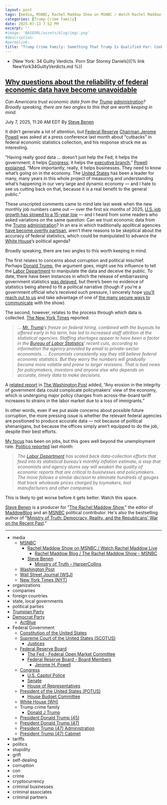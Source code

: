 ```yaml
---
layout: post
tags: [media, MSNBC, Rachel Maddow Show on MSNBC / Watch Rachel Maddow Live, Rachel Maddow Blog / The Rachel Maddow Show - MSNBC, Steve Benen, Ministry of Truth – HarperCollins, Washington Post, Wall Street Journal (WSJ), New York Times (NYT), organizations, companies, foreign countries, state local governments, political parties, Trumpian Party, Democrat Party, ActBlue, Federal Government, Constitution of the United States, Supreme Court of the United States (SCOTUS), Justices, Federal Reserve Board, The Fed - Federal Open Market Committee, Federal Reserve Board - Board Members, Jerome H. Powell, Congress, U.S. Capitol Police, Senate, House of Representatives, President of the United States (POTUS), House Budget Committee, White House (WH), Trump crime family, Donald J Trump, President Donald Trump (45), President Donald Trump (47), President Trump (47) Administration, President Trump (47) Cabinet, tariffs, politics, stupidity, grift, self-dealing, corruption, con, crime, cryptocurrency, criminal businesses, criminal associates, criminal partners]
categories: [Trump Crime Family]
date: 2025-07-13 7:52 PM
excerpt: ''
#image: 'BASEURL/assets/blog/img/.png'
#description:
#permalink:
title: "Trump Crime Family: Something That Trump Is Qualified For: Cooking 🍳 the Books 📚 💰"
---
```



- [New York: 34 Guilty Verdicts. Porn Star Stormy Daniels]({% link NewYork34GuiltyVerdicts.md %})

## [Why questions about the reliability of federal economic data have become unavoidable](https://www.msnbc.com/rachel-maddow-show/maddowblog/questions-reliability-federal-economic-data-become-unavoidable-rcna217217)

*Can Americans trust economic data from the [Trump](https://www.donaldjtrump.com/) [administration](https://www.whitehouse.gov/administration/)? Broadly speaking, there are two angles to this that are worth keeping in mind.*

July 7, 2025, 11:26 AM EDT
By [Steve Benen](https://www.msnbc.com/author/steve-benen-ncpn433601)

It didn’t generate a lot of attention, but [Federal Reserve](https://www.federalreserve.gov/) [Chairman Jerome Powell](https://www.federalreserve.gov/aboutthefed/bios/board/powell.htm) was asked at a press conference last month about “cutbacks” in federal economic statistics collection, and his response struck me as interesting.

“Having really good data ... doesn’t just help the Fed; it helps the government; it helps [Congress](https://www.congress.gov/); it helps the [executive branch](https://www.whitehouse.gov/),” [Powell explained](https://www.wsj.com/articles/transcript-fed-chief-jerome-powells-postmeeting-press-conference-9abd3635?gaa_at=eafs&gaa_n=ASWzDAhTBXIwJfFQkXOb8wBHFm7i6FvsVJd7TyhsPAR8m5oIBsbWfJ1aIaMWqqloTNY%3D&gaa_ts=6853edd0&gaa_sig=Y_7z4yaELpFXhBaWIZw6y7JX8DmrozOt7wIWQzb1hUKQIhyuMb6MAO3IihmoUO0Oan79vVzrCUMc4X34fBhJUA%3D%3D). “More importantly, really, it helps businesses. They need to know what’s going on in the economy. The [United States](https://www.usa.gov/) has been a leader for many, many years in this whole project of measuring and understanding what’s happening in our very large and dynamic economy — and I hate to see us cutting back on that, because it is a real benefit to the general public.”

These unscripted comments came to mind late last week when the new monthly job numbers came out — over the first six months of 2025, [U.S. job growth has slowed to a 15-year low](https://www.msnbc.com/rachel-maddow-show/maddowblog/new-us-jobs-report-shows-2025-discouragingly-sluggish-start-rcna216691) — and I heard from some readers who asked variations on the same question: Can we trust economic data from the [Trump](https://www.donaldjtrump.com/) [administration](https://www.whitehouse.gov/administration/)? In an era in which traditionally apolitical agencies [have become overtly partisan](https://www.msnbc.com/rachel-maddow-show/maddowblog/social-security-administration-takes-step-far-deceptive-email-trump-ag-rcna217182), aren’t there reasons to be skeptical about the accuracy of federal statistics, which could be manipulated to advance the [White House](https://www.whitehouse.gov/)’s political agenda?

Broadly speaking, there are two angles to this worth keeping in mind.

The first relates to concerns about corruption and political mischief. Perhaps [Donald Trump](https://www.donaldjtrump.com/), the argument goes, might use his influence to tell the [Labor Department](https://www.dol.gov/) to manipulate the data and deceive the public. To date, there have been instances in which the release of embarrassing government statistics [was delayed](https://www.msnbc.com/rachel-maddow-show/maddowblog/trump-administration-accused-delaying-economic-report-inconvenient-dat-rcna211006), but there’s been no evidence of statistics being altered to fit a political narrative (though if you’re a government official who’s received such pressure, I sincerely hope [you’ll reach out to us](https://www.msnbc.com/rachel-maddow-show/send-it-rachel-n946786) and take advantage of one of [the many secure ways to communicate](https://www.msnbc.com/rachel-maddow-show/send-it-rachel-n946786) with the show).

The second, however, relates to the process through which data is collected. [The New York Times](https://www.nytimes.com/) reported:

> *... [Mr. Trump](https://www.donaldjtrump.com/)’s freeze on federal hiring, combined with the buyouts he offered early in his term, has led to increased staff attrition at the statistical agencies. Staffing shortages appear to have been a factor in the [Bureau of Labor Statistics](https://stats.bls.gov/)’ recent cuts, according to information the agency provided by email to private-sector economists. ... Economists consistently say they still believe federal economic statistics. But they worry the numbers will gradually become more volatile and prone to larger revisions. That is bad news for policymakers, investors and anyone else who depends on accurate, timely data to make decisions.*

A [related report](https://www.washingtonpost.com/business/2025/07/03/federal-reserve-economic-benchmarks-data-challenges/) in [The Washington Post](https://www.washingtonpost.com/) added, “Any erosion in the integrity of government data could complicate policymakers’ view of the economy, which is undergoing major policy changes from across-the-board tariff increases to strains in the labor market due to a loss of immigrants.”

In other words, even if we put aside concerns about possible future corruption, the more pressing issue is whether the relevant federal agencies are positioned to produce accurate data — not because of political shenanigans, but because the offices simply aren’t equipped to do the job, despite their best efforts.

[My focus](https://www.msnbc.com/author/steve-benen-ncpn433601) has been on jobs, but this goes well beyond the unemployment rate. [Politico reported](https://www.politico.com/newsletters/morning-money/2025/06/11/big-trouble-in-labor-data-00398947) last month:

> *The [Labor Department](https://www.dol.gov/) has scaled back data-collection efforts that feed into its statistical bureau’s monthly inflation estimate, a step that economists and agency alums say will weaken the quality of economic reports that are critical to businesses and policymakers. The move follows a similar decision to eliminate hundreds of gauges that track wholesale prices charged by toymakers, tool manufacturers and other companies.*

This is likely to get worse before it gets better. Watch this space.

[Steve Benen](https://www.msnbc.com/author/steve-benen-ncpn433601) is a producer for "[The Rachel Maddow Show](https://www.msnbc.com/rachel-maddow-show)," the editor of [MaddowBlog](https://www.msnbc.com/maddowblog) and an [MSNBC](https://www.msnbc.com/) political contributor. He's also the bestselling author of "[Ministry of Truth: Democracy, Reality, and the Republicans' War on the Recent Past](https://www.harpercollins.com/products/ministry-of-truth-steve-benen)."

----
- media
    - [MSNBC](https://www.msnbc.com/)
        - [Rachel Maddow Show on MSNBC / Watch Rachel Maddow Live](https://www.msnbc.com/rachel-maddow-show)
            - [Rachel Maddow Blog / The Rachel Maddow Show - MSNBC](https://www.msnbc.com/maddowblog)
        - [Steve Benen](https://www.msnbc.com/author/steve-benen-ncpn433601)
            - [Ministry of Truth – HarperCollins](https://www.harpercollins.com/products/ministry-of-truth-steve-benen)
    - [Washington Post](https://www.washingtonpost.com/)
    - [Wall Street Journal (WSJ)](https://www.wsj.com/)
    - [New York Times (NYT)](https://www.nytimes.com/)
- organizations
- companies
- foreign countries
- state, local governments
- political parties
- [Trumpian Party](https://www.gop.com/)
- [Democrat Party](https://www.democrats.org/)
    - [ActBlue](https://secure.actblue.com/)
- Federal Government
    - [Constitution of the United States](https://constitution.congress.gov/)
    - [Supreme Court of the United States (SCOTUS)](https://www.supremecourt.gov/)
        - [Justices](https://www.supremecourt.gov/about/justices.aspx)
    - [Federal Reserve Board](https://www.federalreserve.gov/)
        - [The Fed - Federal Open Market Committee](https://www.federalreserve.gov/monetarypolicy/fomc.htm)
        - [Federal Reserve Board - Board Members](https://www.federalreserve.gov/aboutthefed/bios/board/default.htm)
            - [Jerome H. Powell](https://www.federalreserve.gov/aboutthefed/bios/board/powell.htm)
    - [Congress](https://www.congress.gov/)
        - [U.S. Capitol Police](https://www.uscp.gov/)
        - [Senate](https://www.senate.gov/)
        - [House of Representatives](https://www.house.gov/)
    - [President of the United States (POTUS)](https://www.whitehouse.gov/)
        - [House Budget Committee ](https://budget.house.gov/)
    - [White House (WH)](https://www.whitehouse.gov/)
    - Trump crime family
        - [Donald J Trump](https://www.donaldjtrump.com/)
     - [President Donald Trump (45)](https://trumpwhitehouse.archives.gov/)
    - [President Donald Trump (47)](https://www.whitehouse.gov/administration/donald-j-trump/)
    - [President Trump (47) Administration](https://www.whitehouse.gov/administration/)
    - [President Trump (47) Cabinet](https://www.whitehouse.gov/administration/the-cabinet/)
- tariffs
- politics
- stupidity
- grift
- self-dealing
- corruption
- con
- crime
- cryptocurrency
- criminal businesses
- criminal associates
- criminal partners
